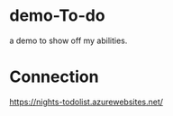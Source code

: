 # demo-To-do
a demo to show off my abilities.

# Connection 
https://nights-todolist.azurewebsites.net/
